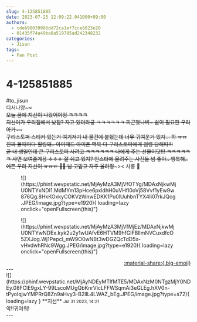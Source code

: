```yaml
---
slug: 4-125851885
date: 2023-07-25 12:09:22.041000+09:00
authors:
  - cdeb98039986dd72ca1ef7cce6023e20
  - 01435f74a49ba8a519705ad242348232
categories:
  - Jisun
tags:
  - Fan Post
---
```


# 4-125851885

<div class="post-container" markdown="1">
<div class="content-container md-sidebar__scrollwrap" markdown="1">

\#to_jisun <br>디서나앙~~~~<br>오눌 꿈에 지선이 나왔어어엉 ㅋㅋㅋㅋ<br>지선이가 우리집에서 낮잠? 자고 있더라궁 ㅋㅋㅋㅋㅋㅋ 피곤했나벼~ 쉼이 필요한 우리 아가~~ <br>구리스토퍼 스티커 있는거 여기저기 내 물건에 붙혔는데 너무 귀여운거 있지… 하 ㅠㅠ 진짜 볼때마다 힐링돼.. 아이패드 아이폰 맥북 다 구리스토퍼에게 점령 당해따!!! <br>곧 내 생일인데 큰 구리스토퍼 사려고 ㅋㅋㅋㅋㅋㅋ 나에게 주는 선물이닷!!! ㅋㅋㅋㅋㅋㅋ 사면 보여줄게용 ㅎㅎㅎ 잘 쉬고 있지? 인스타에 올려주는 사진들 넘 좋아.. 행복해.. 예쁜 우리 지선이 ㅠㅠㅠ 🥹🥹 넘 고맙고 자주 올려줭~~~&gt;&lt; 사룽 🩶 
<figure markdown="1">
![](https://phinf.wevpstatic.net/MjAyMzA3MjVfOTYg/MDAxNjkwMjU0NTYxNDI1.MdMYm13pHce6pxldhH0uVHfI0oVj58Vvf1yEw9w876Qg.8HkKOxkyCOKVzWnwEDKK1Pu0lUuhbnTYX4Ii07rkJQcg.JPEG/image.jpg?type=e1920){ loading=lazy onclick="openFullscreen(this)"}
</figure>

<figure markdown="1">
![](https://phinf.wevpstatic.net/MjAyMzA3MjVfMjEz/MDAxNjkwMjU0NTYwNDEx.kyk2u2y1wUAfvE6HTVM9hfGlFBlImNVCuxdfcO5ZXJog.Wj1Pepcl_mW9O0wNBt3wDGZQcTdD5x-vHvdwhRNc9Wgg.JPEG/image.jpg?type=e1920){ loading=lazy onclick="openFullscreen(this)"}
</figure>


</div>
</div>

<div style="text-align: right;" markdown="1">
<a href="https://weverse.io/fromis9/fanpost/4-125851885" style="text-align: right;">:material-share:{.big-emoji}</a>
</div>
---

<div class="comments-container md-sidebar__scrollwrap" markdown="1">
<div class="comment" markdown="1">
<div class='id-container' markdown="1">
![](https://phinf.wevpstatic.net/MjAyNDEyMTlfMTE5/MDAxNzM0NTgzMjY0NDEy.08FClE9gxLY-99LscoMUgQbKnrVicLFFWSqmAi3eGLEg.hXV0n-tPyoIqjwYMPRrQ8Zn9aHvy3-B2llL4LWAZ_bEg.JPEG/image.jpg?type=s72){ loading=lazy }
**<span class="artist">지선</span>** <small>Jul 31 2023, 14:21</small><br>
</div>
<div class='comment-body' markdown="1">
악!!귀여워!
</div>
</div>
</div>
---
